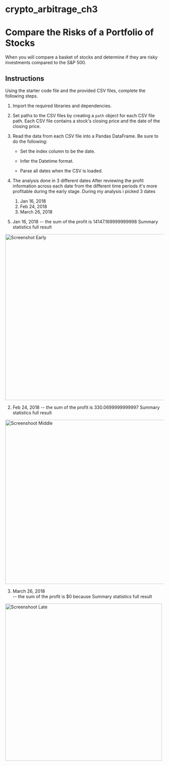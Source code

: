 # crypto_arbitrage_ch3

# Compare the Risks of a Portfolio of Stocks

When you will compare a basket of stocks and determine if they are risky investments compared to the S&P 500.

## Instructions

Using the starter code file and the provided CSV files, complete the following steps.

1. Import the required libraries and dependencies. 

2. Set paths to the CSV files by creating a `path` object for each CSV file path. Each CSV file contains a stock's closing price and the date of the closing price.
    
3. Read the data from each CSV file into a Pandas DataFrame. Be sure to do the following: 

    - Set the index column to be the date.

    - Infer the Datetime format.

    - Parse all dates when the CSV is loaded.
    
4. The analysis done in 3 different dates 
After reviewing the profit information across each date from the different time periods it's more 
profitable during the early stage. During my analysis i picked 3 dates 
    1. Jan 16, 2018
    2. Feb 24, 2018 
    3. March 26, 2018
1. Jan 16, 2018
   -- the sum of the profit is 14147.169999999998
Summary statistics full result 

<img width="526" alt="Screenshot Early" src="https://user-images.githubusercontent.com/44585226/230806237-ad38305f-efa2-46c2-9966-3bf3fabfed6a.png">

2. Feb 24, 2018 
   -- the sum of the profit is 330.0699999999997
Summary statistics full result 
<img width="520" alt="Screenshoot Middle" src="https://user-images.githubusercontent.com/44585226/230806210-29abcc03-3c52-4a44-a37f-0c490fcd5ae6.png">

 

3. March 26, 2018  
  -- the sum of the profit is $0 because 
Summary statistics full result 
 <img width="498" alt="Screenshoot Late" src="https://user-images.githubusercontent.com/44585226/230806199-2f11b6ed-2d8a-46cf-8455-c4ee5f9f2dbd.png">


